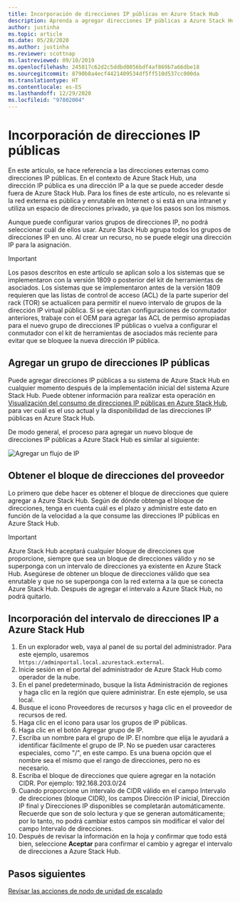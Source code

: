 ```yaml
---
title: Incorporación de direcciones IP públicas en Azure Stack Hub
description: Aprenda a agregar direcciones IP públicas a Azure Stack Hub.
author: justinha
ms.topic: article
ms.date: 05/28/2020
ms.author: justinha
ms.reviewer: scottnap
ms.lastreviewed: 09/10/2019
ms.openlocfilehash: 245817c62d2c5ddbd0856bdf4af869b7a66dbe18
ms.sourcegitcommit: 8790b8a4ecf4421409534df5ff510d537cc000da
ms.translationtype: HT
ms.contentlocale: es-ES
ms.lasthandoff: 12/29/2020
ms.locfileid: "97802004"
---
```

# <a name="add-public-ip-addresses"></a>Incorporación de direcciones IP públicas

En este artículo, se hace referencia a las direcciones externas como direcciones IP públicas. En el contexto de Azure Stack Hub, una dirección IP pública es una dirección IP a la que se puede acceder desde fuera de Azure Stack Hub. Para los fines de este artículo, no es relevante si la red externa es pública y enrutable en Internet o si está en una intranet y utiliza un espacio de direcciones privado, ya que los pasos son los mismos. 

Aunque puede configurar varios grupos de direcciones IP, no podrá seleccionar cuál de ellos usar. Azure Stack Hub agrupa todos los grupos de direcciones IP en uno. Al crear un recurso, no se puede elegir una dirección IP para la asignación.

> [!IMPORTANT]
> Los pasos descritos en este artículo se aplican solo a los sistemas que se implementaron con la versión 1809 o posterior del kit de herramientas de asociados. Los sistemas que se implementaron antes de la versión 1809 requieren que las listas de control de acceso (ACL) de la parte superior del rack (TOR) se actualicen para permitir el nuevo intervalo de grupos de la dirección IP virtual pública. Si se ejecutan configuraciones de conmutador anteriores, trabaje con el OEM para agregar las ACL de permiso apropiadas para el nuevo grupo de direcciones IP públicas o vuelva a configurar el conmutador con el kit de herramientas de asociados más reciente para evitar que se bloquee la nueva dirección IP pública.

## <a name="add-a-public-ip-address-pool"></a>Agregar un grupo de direcciones IP públicas
Puede agregar direcciones IP públicas a su sistema de Azure Stack Hub en cualquier momento después de la implementación inicial del sistema Azure Stack Hub. Puede obtener información para realizar esta operación en [Visualización del consumo de direcciones IP públicas en Azure Stack Hub](azure-stack-viewing-public-ip-address-consumption.md), para ver cuál es el uso actual y la disponibilidad de las direcciones IP públicas en Azure Stack Hub.

De modo general, el proceso para agregar un nuevo bloque de direcciones IP públicas a Azure Stack Hub es similar al siguiente:

 ![Agregar un flujo de IP](media/azure-stack-add-ips/flow.svg)

## <a name="obtain-the-address-block-from-your-provider"></a>Obtener el bloque de direcciones del proveedor
Lo primero que debe hacer es obtener el bloque de direcciones que quiere agregar a Azure Stack Hub. Según de dónde obtenga el bloque de direcciones, tenga en cuenta cuál es el plazo y administre este dato en función de la velocidad a la que consume las direcciones IP públicas en Azure Stack Hub.

> [!IMPORTANT]
> Azure Stack Hub aceptará cualquier bloque de direcciones que proporcione, siempre que sea un bloque de direcciones válido y no se superponga con un intervalo de direcciones ya existente en Azure Stack Hub. Asegúrese de obtener un bloque de direcciones válido que sea enrutable y que no se superponga con la red externa a la que se conecta Azure Stack Hub. Después de agregar el intervalo a Azure Stack Hub, no podrá quitarlo.

## <a name="add-the-ip-address-range-to-azure-stack-hub"></a>Incorporación del intervalo de direcciones IP a Azure Stack Hub

1. En un explorador web, vaya al panel de su portal del administrador. Para este ejemplo, usaremos `https://adminportal.local.azurestack.external`.
2. Inicie sesión en el portal del administrador de Azure Stack Hub como operador de la nube.
3. En el panel predeterminado, busque la lista Administración de regiones y haga clic en la región que quiere administrar. En este ejemplo, se usa local.
4. Busque el icono Proveedores de recursos y haga clic en el proveedor de recursos de red.
5. Haga clic en el icono para usar los grupos de IP públicas.
6. Haga clic en el botón Agregar grupo de IP.
7. Escriba un nombre para el grupo de IP. El nombre que elija le ayudará a identificar fácilmente el grupo de IP. No se pueden usar caracteres especiales, como "/", en este campo. Es una buena opción que el nombre sea el mismo que el rango de direcciones, pero no es necesario.
8. Escriba el bloque de direcciones que quiere agregar en la notación CIDR. Por ejemplo: 192.168.203.0/24
9. Cuando proporcione un intervalo de CIDR válido en el campo Intervalo de direcciones (bloque CIDR), los campos Dirección IP inicial, Dirección IP final y Direcciones IP disponibles se completarán automáticamente. Recuerde que son de solo lectura y que se generan automáticamente; por lo tanto, no podrá cambiar estos campos sin modificar el valor del campo Intervalo de direcciones.
10. Después de revisar la información en la hoja y confirmar que todo está bien, seleccione **Aceptar** para confirmar el cambio y agregar el intervalo de direcciones a Azure Stack Hub.


## <a name="next-steps"></a>Pasos siguientes 
[Revisar las acciones de nodo de unidad de escalado](azure-stack-node-actions.md)
